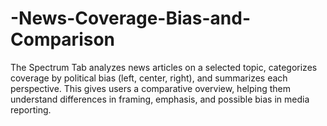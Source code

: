 # -News-Coverage-Bias-and-Comparison
The Spectrum Tab analyzes news articles on a selected topic, categorizes coverage by political bias (left, center, right), and summarizes each perspective. This gives users a comparative overview, helping them understand differences in framing, emphasis, and possible bias in media reporting.
